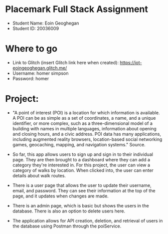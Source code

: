 # Placemark Full Stack Assignment
- Student Name: Eoin Geoghegan
- Student ID: 20036009

# Where to go
- Link to Glitch (insert Glitch link here when created): https://iot-eoingeoghegan.glitch.me/
- Username: homer simpson
- Password: homer

# Project:
- "A point of interest (POI) is a location for which information is available. A POI can be as simple as a set of coordinates, a name, and a unique identifier, or more complex, such as a three-dimensional model of a building with names in multiple languages, information about opening and closing hours, and a civic address. POI data has many applications, including augmented reality browsers, location-based social networking games, geocaching, mapping, and navigation systems." Source.

- So far, this app allows users to sign up and sign in to their individual page. They are then brought to a dashboard where they can add a category they're interested in. For this project, the user can view a category of walks by location. When clicked into, the user can enter details about walk routes.

- There is a user page that allows the user to update their username, email, and password. They can see their information at the top of the page, and it updates when changes are made.

- There is an admin page, which is basic but shows the users in the database. There is also an option to delete users here.

- The application allows for API creation, deletion, and retrieval of users in the database using Postman through the poiService.

